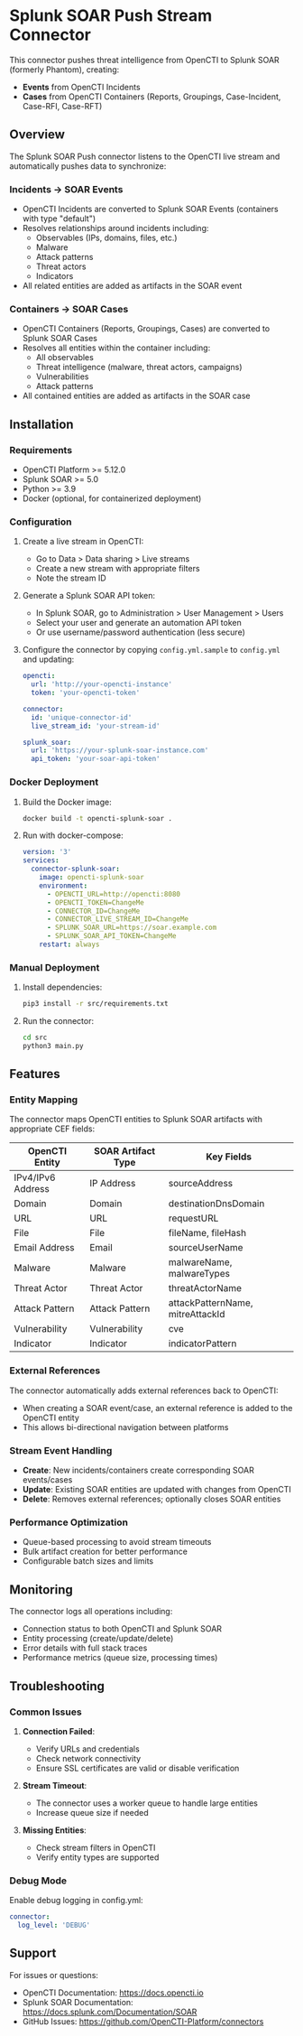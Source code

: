 # Splunk SOAR Push Stream Connector

This connector pushes threat intelligence from OpenCTI to Splunk SOAR (formerly Phantom), creating:
- **Events** from OpenCTI Incidents
- **Cases** from OpenCTI Containers (Reports, Groupings, Case-Incident, Case-RFI, Case-RFT)

## Overview

The Splunk SOAR Push connector listens to the OpenCTI live stream and automatically pushes data to synchronize:

### Incidents → SOAR Events
- OpenCTI Incidents are converted to Splunk SOAR Events (containers with type "default")
- Resolves relationships around incidents including:
  - Observables (IPs, domains, files, etc.)
  - Malware
  - Attack patterns
  - Threat actors
  - Indicators
- All related entities are added as artifacts in the SOAR event

### Containers → SOAR Cases
- OpenCTI Containers (Reports, Groupings, Cases) are converted to Splunk SOAR Cases
- Resolves all entities within the container including:
  - All observables
  - Threat intelligence (malware, threat actors, campaigns)
  - Vulnerabilities
  - Attack patterns
- All contained entities are added as artifacts in the SOAR case

## Installation

### Requirements
- OpenCTI Platform >= 5.12.0
- Splunk SOAR >= 5.0
- Python >= 3.9
- Docker (optional, for containerized deployment)

### Configuration

1. Create a live stream in OpenCTI:
   - Go to Data > Data sharing > Live streams
   - Create a new stream with appropriate filters
   - Note the stream ID

2. Generate a Splunk SOAR API token:
   - In Splunk SOAR, go to Administration > User Management > Users
   - Select your user and generate an automation API token
   - Or use username/password authentication (less secure)

3. Configure the connector by copying `config.yml.sample` to `config.yml` and updating:
   ```yaml
   opencti:
     url: 'http://your-opencti-instance'
     token: 'your-opencti-token'

   connector:
     id: 'unique-connector-id'
     live_stream_id: 'your-stream-id'

   splunk_soar:
     url: 'https://your-splunk-soar-instance.com'
     api_token: 'your-soar-api-token'
   ```

### Docker Deployment

1. Build the Docker image:
   ```bash
   docker build -t opencti-splunk-soar .
   ```

2. Run with docker-compose:
   ```yaml
   version: '3'
   services:
     connector-splunk-soar:
       image: opencti-splunk-soar
       environment:
         - OPENCTI_URL=http://opencti:8080
         - OPENCTI_TOKEN=ChangeMe
         - CONNECTOR_ID=ChangeMe
         - CONNECTOR_LIVE_STREAM_ID=ChangeMe
         - SPLUNK_SOAR_URL=https://soar.example.com
         - SPLUNK_SOAR_API_TOKEN=ChangeMe
       restart: always
   ```

### Manual Deployment

1. Install dependencies:
   ```bash
   pip3 install -r src/requirements.txt
   ```

2. Run the connector:
   ```bash
   cd src
   python3 main.py
   ```

## Features

### Entity Mapping

The connector maps OpenCTI entities to Splunk SOAR artifacts with appropriate CEF fields:

| OpenCTI Entity | SOAR Artifact Type | Key Fields |
|---------------|-------------------|------------|
| IPv4/IPv6 Address | IP Address | sourceAddress |
| Domain | Domain | destinationDnsDomain |
| URL | URL | requestURL |
| File | File | fileName, fileHash |
| Email Address | Email | sourceUserName |
| Malware | Malware | malwareName, malwareTypes |
| Threat Actor | Threat Actor | threatActorName |
| Attack Pattern | Attack Pattern | attackPatternName, mitreAttackId |
| Vulnerability | Vulnerability | cve |
| Indicator | Indicator | indicatorPattern |

### External References

The connector automatically adds external references back to OpenCTI:
- When creating a SOAR event/case, an external reference is added to the OpenCTI entity
- This allows bi-directional navigation between platforms

### Stream Event Handling

- **Create**: New incidents/containers create corresponding SOAR events/cases
- **Update**: Existing SOAR entities are updated with changes from OpenCTI
- **Delete**: Removes external references; optionally closes SOAR entities

### Performance Optimization

- Queue-based processing to avoid stream timeouts
- Bulk artifact creation for better performance
- Configurable batch sizes and limits

## Monitoring

The connector logs all operations including:
- Connection status to both OpenCTI and Splunk SOAR
- Entity processing (create/update/delete)
- Error details with full stack traces
- Performance metrics (queue size, processing times)

## Troubleshooting

### Common Issues

1. **Connection Failed**: 
   - Verify URLs and credentials
   - Check network connectivity
   - Ensure SSL certificates are valid or disable verification

2. **Stream Timeout**:
   - The connector uses a worker queue to handle large entities
   - Increase queue size if needed

3. **Missing Entities**:
   - Check stream filters in OpenCTI
   - Verify entity types are supported

### Debug Mode

Enable debug logging in config.yml:
```yaml
connector:
  log_level: 'DEBUG'
```

## Support

For issues or questions:
- OpenCTI Documentation: https://docs.opencti.io
- Splunk SOAR Documentation: https://docs.splunk.com/Documentation/SOAR
- GitHub Issues: https://github.com/OpenCTI-Platform/connectors
